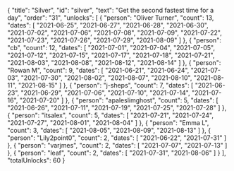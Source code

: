 {
  "title": "Silver",
  "id": "silver",
  "text": "Get the second fastest time for a day",
  "order": "31",
  "unlocks": [
    {
      "person": "Oliver Turner",
      "count": 13,
      "dates": [
        "2021-06-25",
        "2021-06-27",
        "2021-06-28",
        "2021-06-30",
        "2021-07-02",
        "2021-07-06",
        "2021-07-08",
        "2021-07-09",
        "2021-07-22",
        "2021-07-23",
        "2021-07-26",
        "2021-07-29",
        "2021-08-09"
      ]
    },
    {
      "person": "cb",
      "count": 12,
      "dates": [
        "2021-07-01",
        "2021-07-04",
        "2021-07-05",
        "2021-07-12",
        "2021-07-15",
        "2021-07-17",
        "2021-07-18",
        "2021-07-21",
        "2021-08-03",
        "2021-08-08",
        "2021-08-12",
        "2021-08-14"
      ]
    },
    {
      "person": "Rowan M",
      "count": 9,
      "dates": [
        "2021-06-21",
        "2021-06-24",
        "2021-07-03",
        "2021-07-30",
        "2021-08-02",
        "2021-08-07",
        "2021-08-10",
        "2021-08-11",
        "2021-08-15"
      ]
    },
    {
      "person": "j-sheps",
      "count": 7,
      "dates": [
        "2021-06-23",
        "2021-06-29",
        "2021-07-06",
        "2021-07-10",
        "2021-07-14",
        "2021-07-16",
        "2021-07-20"
      ]
    },
    {
      "person": "apaleslimghost",
      "count": 5,
      "dates": [
        "2021-06-26",
        "2021-07-11",
        "2021-07-19",
        "2021-07-25",
        "2021-07-28"
      ]
    },
    {
      "person": "itsalex",
      "count": 5,
      "dates": [
        "2021-07-21",
        "2021-07-24",
        "2021-07-27",
        "2021-08-01",
        "2021-08-04"
      ]
    },
    {
      "person": "Emma L",
      "count": 3,
      "dates": [
        "2021-08-05",
        "2021-08-09",
        "2021-08-13"
      ]
    },
    {
      "person": "Lily2point0",
      "count": 2,
      "dates": [
        "2021-06-22",
        "2021-07-31"
      ]
    },
    {
      "person": "varjmes",
      "count": 2,
      "dates": [
        "2021-07-07",
        "2021-07-13"
      ]
    },
    {
      "person": "leaf",
      "count": 2,
      "dates": [
        "2021-07-31",
        "2021-08-06"
      ]
    }
  ],
  "totalUnlocks": 60
}
